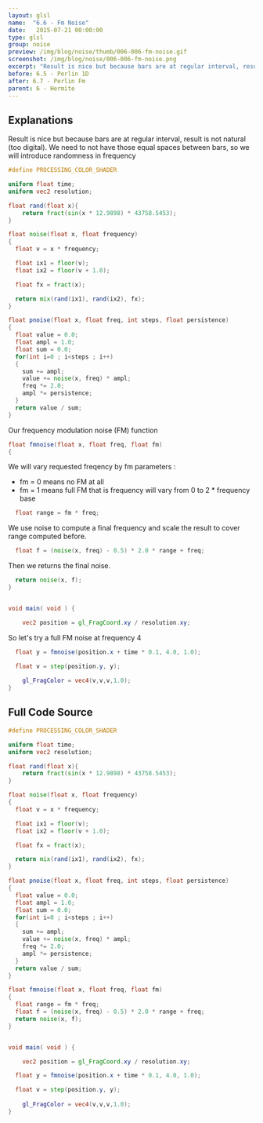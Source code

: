```yaml
---
layout: glsl
name:  "6.6 - Fm Noise"
date:   2015-07-21 00:00:00
type: glsl
group: noise
preview: /img/blog/noise/thumb/006-006-fm-noise.gif
screenshot: /img/blog/noise/006-006-fm-noise.png
excerpt: "Result is nice but because bars are at regular interval, result"
before: 6.5 - Perlin 1D
after: 6.7 - Perlin Fm
parent: 6 - Hermite
---
```

## Explanations

Result is nice but because bars are at regular interval, result
is not natural (too digital).
We need to not have those equal spaces between bars, so we will introduce randomness in frequency

``` glsl
#define PROCESSING_COLOR_SHADER

uniform float time;
uniform vec2 resolution;

float rand(float x){
    return fract(sin(x * 12.9898) * 43758.5453);
}

float noise(float x, float frequency)
{
  float v = x * frequency;

  float ix1 = floor(v);
  float ix2 = floor(v + 1.0);

  float fx = fract(x);

  return mix(rand(ix1), rand(ix2), fx);
}

float pnoise(float x, float freq, int steps, float persistence)
{
  float value = 0.0;
  float ampl = 1.0;
  float sum = 0.0;
  for(int i=0 ; i<steps ; i++)
  {
    sum += ampl;
    value += noise(x, freq) * ampl;
    freq *= 2.0;
    ampl *= persistence;
  }
  return value / sum;
}

```

Our frequency modulation noise (FM) function

``` glsl
float fmnoise(float x, float freq, float fm)
{
```

We will vary requested freqency by fm parameters :
- fm = 0 means no FM at all
- fm = 1 means full FM that is frequency will vary from 0 to 2 * frequency base

``` glsl
  float range = fm * freq;
```

We use noise to compute a final frequency and scale the result to cover range computed before.

``` glsl
  float f = (noise(x, freq) - 0.5) * 2.0 * range + freq;
```

Then we returns the final noise.

``` glsl
  return noise(x, f);
}


void main( void ) {

	vec2 position = gl_FragCoord.xy / resolution.xy;

```

So let's try a full FM noise at frequency 4 

``` glsl
  float y = fmnoise(position.x + time * 0.1, 4.0, 1.0);

  float v = step(position.y, y);
  
	gl_FragColor = vec4(v,v,v,1.0);
}
```


## Full Code Source

``` glsl
#define PROCESSING_COLOR_SHADER

uniform float time;
uniform vec2 resolution;

float rand(float x){
    return fract(sin(x * 12.9898) * 43758.5453);
}

float noise(float x, float frequency)
{
  float v = x * frequency;

  float ix1 = floor(v);
  float ix2 = floor(v + 1.0);

  float fx = fract(x);

  return mix(rand(ix1), rand(ix2), fx);
}

float pnoise(float x, float freq, int steps, float persistence)
{
  float value = 0.0;
  float ampl = 1.0;
  float sum = 0.0;
  for(int i=0 ; i<steps ; i++)
  {
    sum += ampl;
    value += noise(x, freq) * ampl;
    freq *= 2.0;
    ampl *= persistence;
  }
  return value / sum;
}

float fmnoise(float x, float freq, float fm)
{
  float range = fm * freq;
  float f = (noise(x, freq) - 0.5) * 2.0 * range + freq;
  return noise(x, f);
}


void main( void ) {

	vec2 position = gl_FragCoord.xy / resolution.xy;

  float y = fmnoise(position.x + time * 0.1, 4.0, 1.0);

  float v = step(position.y, y);
  
	gl_FragColor = vec4(v,v,v,1.0);
}
```